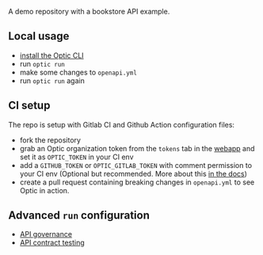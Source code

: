 A demo repository with a bookstore API example.

## Local usage
- [install the Optic CLI](https://www.useoptic.com/docs)
- run `optic run`
- make some changes to `openapi.yml`
- run `optic run` again

## CI setup
The repo is setup with Gitlab CI and Github Action configuration files:
- fork the repository
- grab an Optic organization token from the `tokens` tab in the [webapp](https://app.useoptic.com/) and set it as `OPTIC_TOKEN` in your CI env
- add a `GITHUB_TOKEN` or `OPTIC_GITLAB_TOKEN` with comment permission to your CI env (Optional but recommended. More about this [in the docs](https://useoptic.com/docs/setup-ci#configure-commenting-on-pull-requests-optional))
- create a pull request containing breaking changes in `openapi.yml` to see Optic in action.

## Advanced `run` configuration
- [API governance](https://useoptic.com/docs/lint-openapi)
- [API contract testing](https://www.useoptic.com/docs/verify-openapi)
